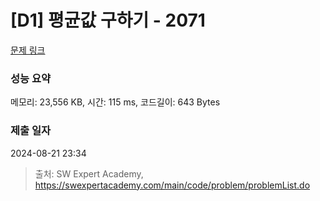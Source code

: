 # [D1] 평균값 구하기 - 2071 

[문제 링크](https://swexpertacademy.com/main/code/problem/problemDetail.do?contestProbId=AV5QRnJqA5cDFAUq) 

### 성능 요약

메모리: 23,556 KB, 시간: 115 ms, 코드길이: 643 Bytes

### 제출 일자

2024-08-21 23:34



> 출처: SW Expert Academy, https://swexpertacademy.com/main/code/problem/problemList.do